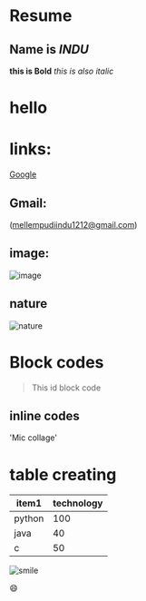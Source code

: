 # Resume
## Name is *INDU*
**this is Bold**
_this is also italic_
<h1>hello<h1>
  
  # links:
  
  [Google](http://www.google.com)
  
  ## Gmail:
  
  (mellempudiindu1212@gmail.com)
  
  ## image:
  
  ![image](https://tse1.mm.bing.net/th?id=OIP.CGdYTKvYr_wvrsWbVVE2HgHaEK&pid=Api&P=0&w=308&h=174)

## nature

![nature](https://tse3.mm.bing.net/th?id=OIP.4-TgQ0VRVc9f8B0JQ39fHwHaEK&pid=Api&P=0&w=298&h=168)
 
# Block codes

> This id block code

## inline codes

'Mic collage'

# table creating

item1  | technology
-----  | ------------
python | 100
java   | 40
c      | 50

![smile](https://tse4.mm.bing.net/th?id=OIP.DS2p50lv8T9oac4qqmYCogHaCV&pid=Api&P=0&w=540&h=171)

:smile: 

